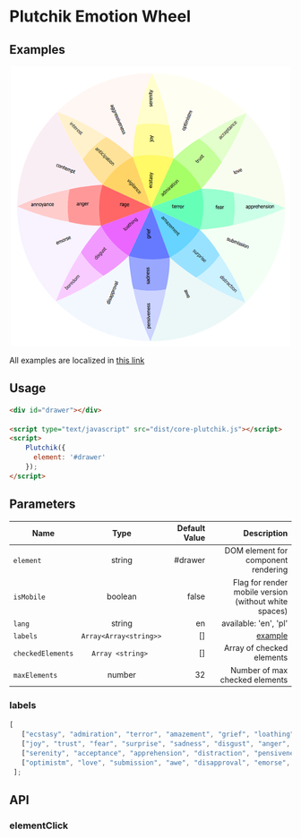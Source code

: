 # Plutchik Emotion Wheel

## Examples
<p align="center"> 
<a href="https://kwarpechowski.github.io/Components-for-psychological-research/plutchik/samples/simple/index.html"><img src="https://github.com/kwarpechowski/Components-for-psychological-research/blob/master/app/plutchik/sample.png" width="500"/></a>
</p>

All examples are localized in [this link](https://kwarpechowski.github.io/Components-for-psychological-research/app/plutchik/samples/?style=centerme)

## Usage
```html
<div id="drawer"></div>

<script type="text/javascript" src="dist/core-plutchik.js"></script>
<script>
    Plutchik({
      element: '#drawer'
    });
</script>
```

## Parameters

| Name        | Type            | Default Value  | Description |
| ----------- |:---------------:| --------------:|------------:|
| `element`   | string  | #drawer | DOM element for component rendering |
| `isMobile`   | boolean  | false | Flag for render mobile version (without white spaces) |
| `lang` | string | en | available: 'en', 'pl'|
| `labels`    | ``Array<Array<string>> ``  | [] |  [example](#labels) |
| `checkedElements` |  ``Array <string> ``  | [] | Array of checked elements|
| `maxElements`| number | 32 | Number of max checked elements |


### labels<a name="labels"></a>
```javascript
[
   ["ecstasy", "admiration", "terror", "amazement", "grief", "loathing", "rage", "vigilance"],
   ["joy", "trust", "fear", "surprise", "sadness", "disgust", "anger", "anticipation"],
   ["serenity", "acceptance", "apprehension", "distraction", "pensiveness", "boredom", "annoyance", "interest"],
   ["optimistm", "love", "submission", "awe", "disapproval", "emorse", "contempt", "aggressiveness"]
 ];
```

## API
### elementClick
